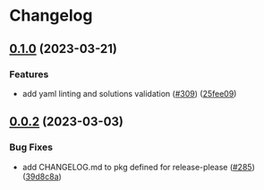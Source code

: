 # Changelog

## [0.1.0](https://github.com/GoogleCloudPlatform/pubsec-declarative-toolkit/compare/solutions/hierarchy/client-experimentation/0.0.2...solutions/hierarchy/client-experimentation/0.1.0) (2023-03-21)

### Features

* add yaml linting and solutions validation ([#309](https://github.com/GoogleCloudPlatform/pubsec-declarative-toolkit/issues/309)) ([25fee09](https://github.com/GoogleCloudPlatform/pubsec-declarative-toolkit/commit/25fee09dd6c62931032569fbc2cc8bf090fd9266))

## [0.0.2](https://github.com/GoogleCloudPlatform/pubsec-declarative-toolkit/compare/solutions/hierarchy/client-experimentation-v0.0.1...solutions/hierarchy/client-experimentation/0.0.2) (2023-03-03)

### Bug Fixes

* add CHANGELOG.md to pkg defined for release-please ([#285](https://github.com/GoogleCloudPlatform/pubsec-declarative-toolkit/issues/285)) ([39d8c8a](https://github.com/GoogleCloudPlatform/pubsec-declarative-toolkit/commit/39d8c8a5c41a0c500385ec432039260672296daf))
